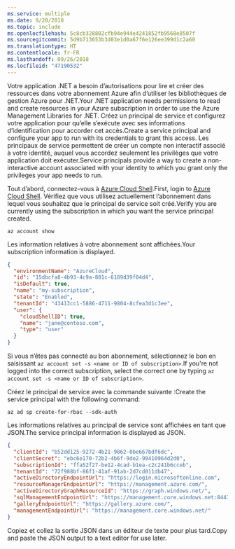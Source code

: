 ```yaml
---
ms.service: multiple
ms.date: 9/20/2018
ms.topic: include
ms.openlocfilehash: 5c8cb328802cfb94e944e4241852fb9568e8507f
ms.sourcegitcommit: 5d9b713653b3d03e1d0a67f6e126ee399d1c2a60
ms.translationtype: HT
ms.contentlocale: fr-FR
ms.lasthandoff: 09/26/2018
ms.locfileid: "47190532"
---
```

<span data-ttu-id="f68ab-101">Votre application .NET a besoin d’autorisations pour lire et créer des ressources dans votre abonnement Azure afin d’utiliser les bibliothèques de gestion Azure pour .NET.</span><span class="sxs-lookup"><span data-stu-id="f68ab-101">Your .NET application needs permissions to read and create resources in your Azure subscription in order to use the Azure Management Libraries for .NET.</span></span> <span data-ttu-id="f68ab-102">Créez un principal de service et configurez votre application pour qu’elle s’exécute avec ses informations d’identification pour accorder cet accès.</span><span class="sxs-lookup"><span data-stu-id="f68ab-102">Create a service principal and configure your app to run with its credentials to grant this access.</span></span> <span data-ttu-id="f68ab-103">Les principaux de service permettent de créer un compte non interactif associé à votre identité, auquel vous accordez seulement les privilèges que votre application doit exécuter.</span><span class="sxs-lookup"><span data-stu-id="f68ab-103">Service principals provide a way to create a non-interactive account associated with your identity to which you grant only the privileges your app needs to run.</span></span>

<span data-ttu-id="f68ab-104">Tout d’abord, connectez-vous à [Azure Cloud Shell](https://shell.azure.com/bash).</span><span class="sxs-lookup"><span data-stu-id="f68ab-104">First, login to [Azure Cloud Shell](https://shell.azure.com/bash).</span></span> <span data-ttu-id="f68ab-105">Vérifiez que vous utilisez actuellement l’abonnement dans lequel vous souhaitez que le principal de service soit créé.</span><span class="sxs-lookup"><span data-stu-id="f68ab-105">Verify you are currently using the subscription in which you want the service principal created.</span></span> 

```azurecli-interactive
az account show
```

<span data-ttu-id="f68ab-106">Les information relatives à votre abonnement sont affichées.</span><span class="sxs-lookup"><span data-stu-id="f68ab-106">Your subscription information is displayed.</span></span>

```json
{
  "environmentName": "AzureCloud",
  "id": "15dbcfa8-4b93-4c9a-881c-6189d39f04d4",
  "isDefault": true,
  "name": "my-subscription",
  "state": "Enabled",
  "tenantId": "43413cc1-5886-4711-9804-8cfea3d1c3ee",
  "user": {
    "cloudShellID": true,
    "name": "jane@contoso.com",
    "type": "user"
  }
}
```

<span data-ttu-id="f68ab-107">Si vous n’êtes pas connecté au bon abonnement, sélectionnez le bon en saisissant `az account set -s <name or ID of subscription>`.</span><span class="sxs-lookup"><span data-stu-id="f68ab-107">If you're not logged into the correct subscription, select the correct one by typing `az account set -s <name or ID of subscription>`.</span></span>

<span data-ttu-id="f68ab-108">Créez le principal de service avec la commande suivante :</span><span class="sxs-lookup"><span data-stu-id="f68ab-108">Create the service principal with the following command:</span></span>

```azurecli-interactive
az ad sp create-for-rbac --sdk-auth
```

<span data-ttu-id="f68ab-109">Les informations relatives au principal de service sont affichées en tant que JSON.</span><span class="sxs-lookup"><span data-stu-id="f68ab-109">The service principal information is displayed as JSON.</span></span>

```json
{
  "clientId": "b52dd125-9272-4b21-9862-0be667bdf6dc",
  "clientSecret": "ebc6e170-72b2-4b6f-9de2-99410964d2d0",
  "subscriptionId": "ffa52f27-be12-4cad-b1ea-c2c241b6cceb",
  "tenantId": "72f988bf-86f1-41af-91ab-2d7cd011db47",
  "activeDirectoryEndpointUrl": "https://login.microsoftonline.com",
  "resourceManagerEndpointUrl": "https://management.azure.com/",
  "activeDirectoryGraphResourceId": "https://graph.windows.net/",
  "sqlManagementEndpointUrl": "https://management.core.windows.net:8443/",
  "galleryEndpointUrl": "https://gallery.azure.com/",
  "managementEndpointUrl": "https://management.core.windows.net/"
}
```

<span data-ttu-id="f68ab-110">Copiez et collez la sortie JSON dans un éditeur de texte pour plus tard.</span><span class="sxs-lookup"><span data-stu-id="f68ab-110">Copy and paste the JSON output to a text editor for use later.</span></span>
